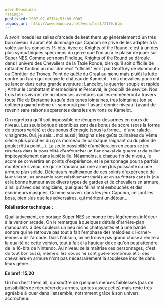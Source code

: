 ```yaml
---
user:Kenseiden
rating:4
published: 2007-07-05T04:53:09.000Z
legacy_url: http://www.emunova.net/veda/test/2160.htm
---
```

A avoir inondé les salles d'arcade de beat them up généralement d'un très bon niveau, il aurait été dommage que Capcom se prive de les adapter à la volée sur les consoles 16-bits. Avec ce Knights of the Round, c'est à un des plus sympathiques spécimens du genre que l'on aura le plaisir de jouer sur Super NES. Comme son nom l'indique, Knights of the Round se déroule dans l'univers des Chevaliers de la Table Ronde, bien qu'il soit difficile de rattacher l'action au moindre récit "officiel" écrit par Geoffrey de Monmouth ou Chrétien de Troyes. Point de quête du Graal au menu mais plutôt la lutte contre un tyran qui occupe le château de Kamelot. Trois chevaliers pourront se lancer dans cette grande aventure : Lancelot, le guerrier souple et rapide ; Arthur le combattant intermédiaire et Perceval, le gros bill de service. Nos trois héros vivront de nombreuses aventures qui les emmèneront à travers toute l'île de Bretagne jusqu'à des terres lointaines, très lointaines (on se coltinera quand même un samouraï pour l'avant-dernier niveau !) avant de revenir sans raisons apparentes dans les environs de Kamelot.  

  

On regrettera qu'il soit impossible de récupérer des armes en cours de niveau. Les seuls bonus disponibles sont des bonus de score (sous la forme de trésors variés) et des bonus d'énergie (sous la forme... d'une salade-vinaigrette. Oui, je sais... moi aussi j'imaginais les goûts culinaires du Vème siècle plus proches du gros morceau de barbaque saignant ou du pilon de poulet rôti à point...). La seule possibilité d'amélioration en cours de jeu résidera dans la possibilité d'enfourcher un fier cheval de guerre et de tailler impitoyablement dans la piétaille. Néanmoins, à chaque fin de niveau, le score se convertira en points d'expérience, et le personnage pourra parfois monter de niveau, ce qui se traduira par une arme plus puissante ou une armure plus solide. Détenteurs malheureux de ces points d'expérience de leur vivant, les ennemis sont relativement variés et on se frittera dans la joie et la bonne humeur avec divers types de gardes et de chevaliers en armure, ainsi qu'avec des magiciens, quelques félins mal embouchés et des escrimeurs masqués. Comme souvent dans les jeux Capcom, ce sont les boss, bien plus que les adversaires, qui méritent un détour...  

  

**Réalisation technique :**  

Qualitativement, ce portage Super NES se montre très légèrement inférieur à la version arcade. On le remarque à quelques détails d'arrière-plan manquants, à des couleurs un peu moins chatoyantes et à une bande sonore qui ne retrouve pas tout à fait l'emphase des mélodies « Horner-iennes » de l'arcade. Dans l'absolu, on ne trouve pas grand chose à redire à la qualité de cette version, tout à fait à la hauteur de ce qu'on peut attendre de la 16-bits de Nintendo. Au niveau de la maîtrise des personnages, c'est du tout bon aussi, même si les coups ne sont guère nombreux et si des chevaliers en armure n'ont pas nécessairement la souplesse inscrite dans leurs gênes.   

  

**En bref :15/20**   

Un bon beat them all, qui souffre de quelques menues faiblesses (pas de possibilités de récupérer des armes, sprites assez petits) mais reste très agréable à jouer dans l'ensemble, notamment grâce à son univers accrocheur.